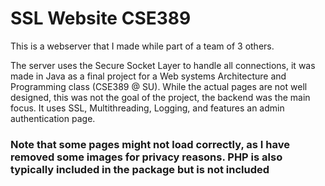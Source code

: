 # SSL Website CSE389

This is a webserver that I made while part of a team of 3 others.

The server uses the Secure Socket Layer to handle all connections, it was made in Java as a final project for a Web systems Architecture and Programming class (CSE389 @ SU). 
While the actual pages are not well designed, this was not the goal of the project, the backend was the main focus. It uses SSL, Multithreading, Logging, and features an admin authentication page.

### Note that some pages might not load correctly, as I have removed some images for privacy reasons. PHP is also typically included in the package but is not included
